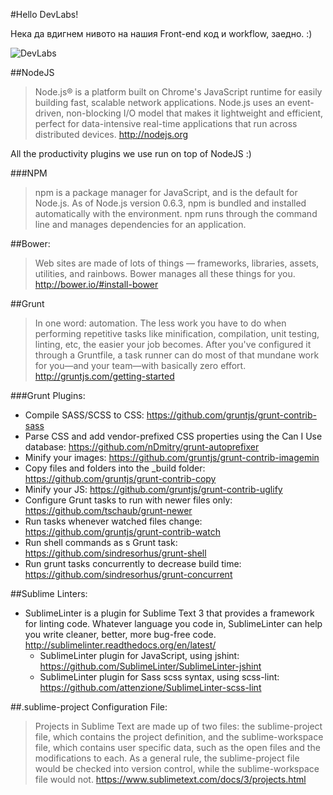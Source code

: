 #Hello DevLabs!

Нека да вдигнем нивото на нашия Front-end код и workflow, заедно. :)

![DevLabs](https://avatars0.githubusercontent.com/u/10864739?v=3&s=200)

##NodeJS
>Node.js® is a platform built on Chrome's JavaScript runtime for easily building fast, scalable network applications. Node.js uses an event-driven, non-blocking I/O model that makes it lightweight and efficient, perfect for data-intensive real-time applications that run across distributed devices. http://nodejs.org

All the productivity plugins we use run on top of NodeJS :)

###NPM
>npm is a package manager for JavaScript, and is the default for Node.js. As of Node.js version 0.6.3, npm is bundled and installed automatically with the environment. npm runs through the command line and manages dependencies for an application.

##Bower:
>Web sites are made of lots of things — frameworks, libraries, assets, utilities, and rainbows. Bower manages all these things for you. http://bower.io/#install-bower

##Grunt
>In one word: automation. The less work you have to do when performing repetitive tasks like minification, compilation, unit testing, linting, etc, the easier your job becomes. After you've configured it through a Gruntfile, a task runner can do most of that mundane work for you—and your team—with basically zero effort.
http://gruntjs.com/getting-started

###Grunt Plugins:
- Compile SASS/SCSS to CSS: https://github.com/gruntjs/grunt-contrib-sass
- Parse CSS and add vendor-prefixed CSS properties using the Can I Use database: https://github.com/nDmitry/grunt-autoprefixer
- Minify your images: https://github.com/gruntjs/grunt-contrib-imagemin
- Copy files and folders into the _build folder: https://github.com/gruntjs/grunt-contrib-copy
- Minify your JS: https://github.com/gruntjs/grunt-contrib-uglify
- Configure Grunt tasks to run with newer files only: https://github.com/tschaub/grunt-newer
- Run tasks whenever watched files change: https://github.com/gruntjs/grunt-contrib-watch
- Run shell commands as s Grunt task: https://github.com/sindresorhus/grunt-shell
- Run grunt tasks concurrently to decrease build time: https://github.com/sindresorhus/grunt-concurrent

##Sublime Linters:
- SublimeLinter is a plugin for Sublime Text 3 that provides a framework for linting code. Whatever language you code in, SublimeLinter can help you write cleaner, better, more bug-free code. http://sublimelinter.readthedocs.org/en/latest/
  - SublimeLinter plugin for JavaScript, using jshint: https://github.com/SublimeLinter/SublimeLinter-jshint
  - SublimeLinter plugin for Sass scss syntax, using scss-lint: https://github.com/attenzione/SublimeLinter-scss-lint

##.sublime-project Configuration File:
>Projects in Sublime Text are made up of two files: the sublime-project file, which contains the project definition, and the sublime-workspace file, which contains user specific data, such as the open files and the modifications to each.
As a general rule, the sublime-project file would be checked into version control, while the sublime-workspace file would not. https://www.sublimetext.com/docs/3/projects.html